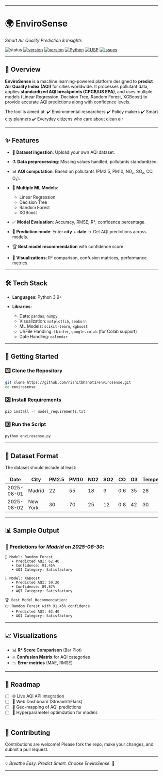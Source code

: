 
---

# 🌍 EnviroSense

*Smart Air Quality Prediction & Insights*

![status](https://img.shields.io/badge/status-pre--release-white) [![version](https://img.shields.io/badge/version-v0.2-blue)](https://github.com/rishitbhanot1/envirosense/releases/tag/cottoncandy) [![version](https://img.shields.io/badge/script-cottoncandy-orange)](https://github.com/rishitbhanot1/envirosense/blob/main/scripts/v2_cottoncandy.py) [![Python](https://img.shields.io/badge/Python-3.9%2B-violet)](https://www.python.org/) [![USP](https://img.shields.io/badge/USP-AQI%20Auto--Computation%20✅-purple)](https://github.com/rishitbhanot1/envirosense?tab=readme-ov-file#-features)
 [![issues](https://img.shields.io/github/issues/rishitbhanot1/envirosense)](https://github.com/rishitbhanot1/envirosense/issues)



---

## 📖 Overview

**EnviroSense** is a machine learning-powered platform designed to **predict Air Quality Index (AQI)** for cities worldwide.
It processes pollutant data, applies **standardized AQI breakpoints (CPCB/US EPA)**, and uses multiple models (Linear Regression, Decision Tree, Random Forest, XGBoost) to provide accurate AQI predictions along with confidence levels.

The tool is aimed at:
✔️ Environmental researchers
✔️ Policy makers
✔️ Smart city planners
✔️ Everyday citizens who care about clean air

---

## ✨ Features

* 📂 **Dataset ingestion**: Upload your own AQI dataset.
* ⚗️ **Data preprocessing**: Missing values handled, pollutants standardized.
* 📊 **AQI computation**: Based on pollutants (PM2.5, PM10, NO₂, SO₂, CO, O₃).
* 🧠 **Multiple ML Models**:

  * Linear Regression
  * Decision Tree
  * Random Forest
  * XGBoost
    
* ✅ **Model Evaluation**: Accuracy, RMSE, R², confidence percentage.
* 🔮 **Prediction mode**: Enter **city** + **date** → Get AQI predictions across models.
* 🏆 **Best model recommendation** with confidence score.
* 🎨 **Visualizations**: R² comparison, confusion matrices, performance metrics.

---

## 🛠️ Tech Stack

* **Languages**: Python 3.9+
* **Libraries**:

  * Data: `pandas`, `numpy`
  * Visualization: `matplotlib`, `seaborn`
  * ML Models: `scikit-learn`, `xgboost`
  * UI/File Handling: `tkinter`, `google.colab` (for Colab support)
  * Date Handling: `calendar` 

---

## 🚀 Getting Started

### 1️⃣ Clone the Repository

```bash
git clone https://github.com/rishitbhanot1/envirosense.git
cd envirosense
```

### 2️⃣ Install Requirements

```bash
pip install -r model_requirements.txt
```

### 3️⃣ Run the Script

```bash
python envirosense.py
```

---

## 📂 Dataset Format

The dataset should include at least:

| Date       | City     | PM2.5 | PM10 | NO2 | SO2 | CO  | O3 | Temperature | Humidity |
| ---------- | -------- | ----- | ---- | --- | --- | --- | -- | ----------- | -------- |
| 2025-08-01 | Madrid   | 22    | 55   | 18  | 9   | 0.6 | 35 | 28          | 62       |
| 2025-08-02 | New York | 30    | 70   | 25  | 12  | 0.8 | 42 | 30          | 58       |

---

## 📊 Sample Output

### 🔎 Predictions for *Madrid* on *2025-08-30*:

```
📌 Model: Random Forest
   ➤ Predicted AQI: 62.40
   ➤ Confidence: 91.45%
   ➤ AQI Category: Satisfactory

📌 Model: XGBoost
   ➤ Predicted AQI: 59.20
   ➤ Confidence: 89.87%
   ➤ AQI Category: Satisfactory

🏆 Best Model Recommendation:
👉 Random Forest with 91.45% confidence.
   ➤ Predicted AQI: 62.40
   ➤ AQI Category: Satisfactory
```

---

## 📈 Visualizations

* 📊 **R² Score Comparison** (Bar Plot)
* 🔥 **Confusion Matrix** for AQI categories
* 📉 **Error metrics** (MAE, RMSE)

---

## 🧩 Roadmap

* [ ] 🌐 Live AQI API integration
* [ ] 📱 Web Dashboard (Streamlit/Flask)
* [ ] 📌 Geo-mapping of AQI predictions
* [ ] 🤖 Hyperparameter optimization for models

---

## 🤝 Contributing

Contributions are welcome! Please fork the repo, make your changes, and submit a pull request.

---

💡 *Breathe Easy. Predict Smart. Choose EnviroSense.* 🌿

---
